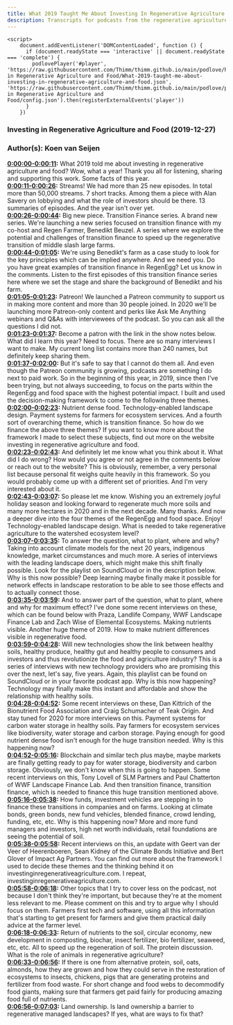 ```yaml
---
title: What 2019 Taught Me About Investing In Regenerative Agriculture And Food
description: Transcripts for podcasts from the regenerative agriculture space. Search and find episodes and timestamps.
---
```


<script src="https://cdn.podlove.org/web-player/embed.js"></script>
    <script>
        document.addEventListener('DOMContentLoaded', function () {
          if (document.readyState === 'interactive' || document.readyState === 'complete') {
            podlovePlayer('#player', 'https://raw.githubusercontent.com/Thimm/thimm.github.io/main/podlove/https://raw.githubusercontent.com/Thimm/thimm.github.io/main/podlove/podlove/Investing in Regenerative Agriculture and Food/What-2019-taught-me-about-investing-in-regenerative-agriculture-and-food.json', 'https://raw.githubusercontent.com/Thimm/thimm.github.io/main/podlove/podlove/Investing in Regenerative Agriculture and Food/config.json').then(registerExternalEvents('player'))
          }
        })
  </script>

### Investing in Regenerative Agriculture and Food  (2019-12-27)  
### Author(s): Koen van Seijen  

**[0:00:00-0:00:11](https://investinginregenerativeagriculture.com/2020/01/10/what-we-learn-in-2019-about-investing-in-regenerative-agriculture-and-food/#t=0:00:00):**  What 2019 told me about investing in regenerative agriculture and food?  Wow, what a year! Thank you all for listening, sharing and supporting this work.  Some facts of this year.  
**[0:00:11-0:00:26](https://investinginregenerativeagriculture.com/2020/01/10/what-we-learn-in-2019-about-investing-in-regenerative-agriculture-and-food/#t=0:00:11):**  Streams! We had more than 25 new episodes. In total more than 50,000 streams.  7 short tracks. Among them a piece with Alan Savery on lobbying and what the role of investors should be there.  13 summaries of episodes. And the year isn't over yet.  
**[0:00:26-0:00:44](https://investinginregenerativeagriculture.com/2020/01/10/what-we-learn-in-2019-about-investing-in-regenerative-agriculture-and-food/#t=0:00:26):**  Big new piece. Transition Finance series. A brand new series.  We're launching a new series focused on transition finance with my co-host and Regen Farmer, Benedikt Beuzel.  A series where we explore the potential and challenges of transition finance to speed up the regenerative transition of middle slash large farms.  
**[0:00:44-0:01:05](https://investinginregenerativeagriculture.com/2020/01/10/what-we-learn-in-2019-about-investing-in-regenerative-agriculture-and-food/#t=0:00:44):**  We're using Benedikt's farm as a case study to look for the key principles which can be implied anywhere.  And we need you. Do you have great examples of transition finance in RegenEgg? Let us know in the comments.  Listen to the first episodes of this transition finance series here where we set the stage and share the background of Benedikt and his farm.  
**[0:01:05-0:01:23](https://investinginregenerativeagriculture.com/2020/01/10/what-we-learn-in-2019-about-investing-in-regenerative-agriculture-and-food/#t=0:01:05):**  Patreon! We launched a Patreon community to support us in making more content and more than 30 people joined.  In 2020 we'll be launching more Patreon-only content and perks like Ask Me Anything webinars and Q&As with interviewees of the podcast.  So you can ask all the questions I did not.  
**[0:01:23-0:01:37](https://investinginregenerativeagriculture.com/2020/01/10/what-we-learn-in-2019-about-investing-in-regenerative-agriculture-and-food/#t=0:01:23):**  Become a patron with the link in the show notes below.  What did I learn this year? Need to focus. There are so many interviews I want to make.  My current long list contains more than 240 names, but definitely keep sharing them.  
**[0:01:37-0:02:00](https://investinginregenerativeagriculture.com/2020/01/10/what-we-learn-in-2019-about-investing-in-regenerative-agriculture-and-food/#t=0:01:37):**  But it's safe to say that I cannot do them all. And even though the Patreon community is growing, podcasts are something I do next to paid work.  So in the beginning of this year, in 2019, since then I've been trying, but not always succeeding, to focus on the parts within the RegenEgg and food space with the highest potential impact.  I built and used the decision-making framework to come to the following three themes.  
**[0:02:00-0:02:23](https://investinginregenerativeagriculture.com/2020/01/10/what-we-learn-in-2019-about-investing-in-regenerative-agriculture-and-food/#t=0:02:00):**  Nutrient dense food. Technology-enabled landscape design. Payment systems for farmers for ecosystem services.  And a fourth sort of overarching theme, which is transition finance. So how do we finance the above three themes?  If you want to know more about the framework I made to select these subjects, find out more on the website investing in regenerative agriculture and food.  
**[0:02:23-0:02:43](https://investinginregenerativeagriculture.com/2020/01/10/what-we-learn-in-2019-about-investing-in-regenerative-agriculture-and-food/#t=0:02:23):**  And definitely let me know what you think about it. What did I do wrong? How would you agree or not agree in the comments below or reach out to the website?  This is obviously, remember, a very personal list because personal fit weighs quite heavily in this framework.  So you would probably come up with a different set of priorities. And I'm very interested about it.  
**[0:02:43-0:03:07](https://investinginregenerativeagriculture.com/2020/01/10/what-we-learn-in-2019-about-investing-in-regenerative-agriculture-and-food/#t=0:02:43):**  So please let me know. Wishing you an extremely joyful holiday season and looking forward to regenerate much more soils and many more hectares in 2020 and in the next decade. Many thanks.  And now a deeper dive into the four themes of the RegenEgg and food space. Enjoy!  Technology-enabled landscape design. What is needed to take regenerative agriculture to the watershed ecosystem level?  
**[0:03:07-0:03:35](https://investinginregenerativeagriculture.com/2020/01/10/what-we-learn-in-2019-about-investing-in-regenerative-agriculture-and-food/#t=0:03:07):**  To answer the question, what to plant, where and why? Taking into account climate models for the next 20 years, indigenous knowledge, market circumstances and much more.  A series of interviews with the leading landscape doers, which might make this shift finally possible.  Look for the playlist on SoundCloud or in the description below. Why is this now possible? Deep learning maybe finally make it possible for network effects in landscape restoration to be able to see those effects and to actually connect those.  
**[0:03:35-0:03:59](https://investinginregenerativeagriculture.com/2020/01/10/what-we-learn-in-2019-about-investing-in-regenerative-agriculture-and-food/#t=0:03:35):**  And to answer part of the question, what to plant, where and why for maximum effect?  I've done some recent interviews on these, which can be found below with Praza, Landlife Company, WWF Landscape Finance Lab and Zach Wise of Elemental Ecosystems.  Making nutrients visible. Another huge theme of 2019. How to make nutrient differences visible in regenerative food.  
**[0:03:59-0:04:28](https://investinginregenerativeagriculture.com/2020/01/10/what-we-learn-in-2019-about-investing-in-regenerative-agriculture-and-food/#t=0:03:59):**  Will new technologies show the link between healthy soils, healthy produce, healthy gut and healthy people to consumers and investors and thus revolutionize the food and agriculture industry?  This is a series of interviews with new technology providers who are promising this over the next, let's say, five years.  Again, this playlist can be found on SoundCloud or in your favorite podcast app. Why is this now happening? Technology may finally make this instant and affordable and show the relationship with healthy soils.  
**[0:04:28-0:04:52](https://investinginregenerativeagriculture.com/2020/01/10/what-we-learn-in-2019-about-investing-in-regenerative-agriculture-and-food/#t=0:04:28):**  Some recent interviews on these, Dan Kittrich of the Bionutrient Food Association and Craig Schumacher of Teak Origin. And stay tuned for 2020 for more interviews on this.  Payment systems for carbon water storage in healthy soils. Pay farmers for ecosystem services like biodiversity, water storage and carbon storage.  Paying enough for good nutrient dense food isn't enough for the huge transition needed. Why is this happening now?  
**[0:04:52-0:05:16](https://investinginregenerativeagriculture.com/2020/01/10/what-we-learn-in-2019-about-investing-in-regenerative-agriculture-and-food/#t=0:04:52):**  Blockchain and similar tech plus maybe, maybe markets are finally getting ready to pay for water storage, biodiversity and carbon storage.  Obviously, we don't know when this is going to happen. Some recent interviews on this, Tony Lovell of SLM Partners and Paul Chatterton of WWF Landscape Finance Lab.  And then transition finance, transition finance, which is needed to finance this huge transition mentioned above.  
**[0:05:16-0:05:38](https://investinginregenerativeagriculture.com/2020/01/10/what-we-learn-in-2019-about-investing-in-regenerative-agriculture-and-food/#t=0:05:16):**  How funds, investment vehicles are stepping in to finance these transitions in companies and on farms.  Looking at climate bonds, green bonds, new fund vehicles, blended finance, crowd lending, funding, etc, etc.  Why is this happening now? More and more fund managers and investors, high net worth individuals, retail foundations are seeing the potential of soil.  
**[0:05:38-0:05:58](https://investinginregenerativeagriculture.com/2020/01/10/what-we-learn-in-2019-about-investing-in-regenerative-agriculture-and-food/#t=0:05:38):**  Recent interviews on this, an update with Geert van der Veer of Heerenboeren, Sean Kidney of the Climate Bonds Initiative and Bert Glover of Impact Ag Partners.  You can find out more about the framework I used to decide these themes and the thinking behind it on investinginregenerativeagriculture.com.  I repeat, investinginregenerativeagriculture.com.  
**[0:05:58-0:06:18](https://investinginregenerativeagriculture.com/2020/01/10/what-we-learn-in-2019-about-investing-in-regenerative-agriculture-and-food/#t=0:05:58):**  Other topics that I try to cover less on the podcast, not because I don't think they're important, but because they're at the moment less relevant to me.  Please comment on this and try to argue why I should focus on them.  Farmers first tech and software, using all this information that's starting to get present for farmers and give them practical daily advice at the farmer level.  
**[0:06:18-0:06:33](https://investinginregenerativeagriculture.com/2020/01/10/what-we-learn-in-2019-about-investing-in-regenerative-agriculture-and-food/#t=0:06:18):**  Return of nutrients to the soil, circular economy, new development in composting, biochar, insect fertilizer, bio fertilizer, seaweed, etc, etc.  All to speed up the regeneration of soil. The protein discussion.  What is the role of animals in regenerative agriculture?  
**[0:06:33-0:06:56](https://investinginregenerativeagriculture.com/2020/01/10/what-we-learn-in-2019-about-investing-in-regenerative-agriculture-and-food/#t=0:06:33):**  If there is one from alternative protein, soil, oats, almonds, how they are grown and how they could serve in the restoration of ecosystems to insects, chickens,  pigs that are generating proteins and fertilizer from food waste.  For short change and food webs to decommodify food giants, making sure that farmers get paid fairly for producing amazing food full of nutrients.  
**[0:06:56-0:07:03](https://investinginregenerativeagriculture.com/2020/01/10/what-we-learn-in-2019-about-investing-in-regenerative-agriculture-and-food/#t=0:06:56):**  Land ownership. Is land ownership a barrier to regenerative managed landscapes? If yes, what are ways to fix that?  